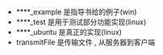 - ****_example 是指导书给的例子(win)
- ****_test 是用于测试部分功能实现(linux)
- ****_ubuntu 是真正的实现(linux)
- transmitFile 是传输文件 , 从服务器到客户端
